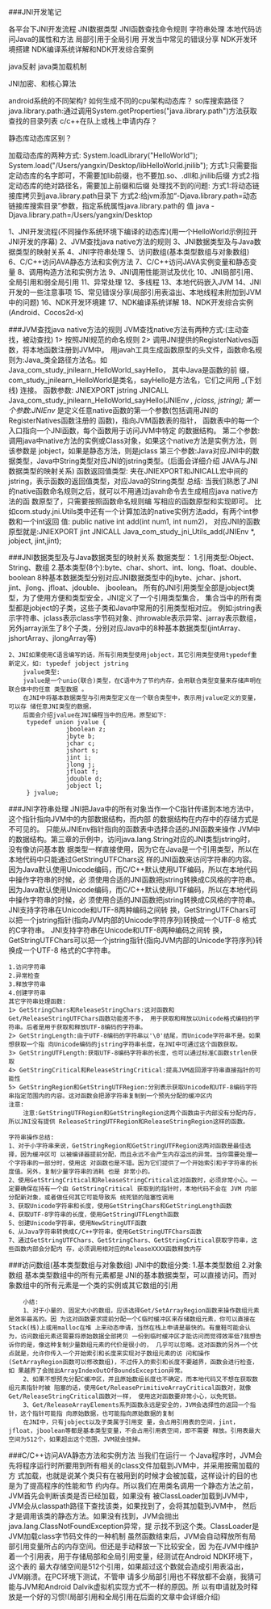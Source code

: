 ###JNI开发笔记


各平台下JNI开发流程
JNI数据类型
JNI函数查找命令规则
字符串处理
本地代码访问Java的属性和方法
局部引用于全局引用
开发当中常见的错误分享
NDK开发环境搭建
NDK编译系统详解和NDK开发综合案例

java反射
java类加载机制

JNI加密、和核心算法

android系统的不同架构?
如何生成不同的cpu架构动态库？
so库搜索路径？
    java.library.path:通过调用System.getProperties("java.library.path")方法获取查找的目录列表
c/c++在队上或栈上申请内存？

静态库动态库区别？

加载动态库的两种方式:
    System.loadLibrary("HelloWorld"); 
    System.load("/Users/yangxin/Desktop/libHelloWorld.jnilib");
    方式1:只需要指定动态库的名字即可，不需要加lib前缀，也不要加.so、.dll和.jnilib后缀 
    方式2:指定动态库的绝对路径名，需要加上前缀和后缀
    处理找不到的问题:
        方式1:将动态链接库拷贝到java.library.path目录下
        方式2:给jvm添加“-Djava.library.path=动态链接库搜索目录”参数，指定系统属性java.library.path的 值
        java -Djava.library.path=/Users/yangxin/Desktop


1、JNI开发流程(不同操作系统环境下编译的动态库)(用一个HelloWorld示例拉开JNI开发的序幕) 
2、JVM查找java native方法的规则
3、JNI数据类型及与Java数据类型的映射关系
4、JNI字符串处理
5、访问数组(基本类型数组与对象数组) 
6、C/C++访问AVA静态方法和实例方法 
7、C/C++访问JAVA实例变量和静态变量 
8、调用构造方法和实例方法 
9、JNI调用性能测试及优化 
10、JNI局部引用、全局引用和弱全局引用 
11、异常处理
12、多线程
13、本地代码嵌入JVM
14、JNI开发的一些注意事项 
15、常见错误分享(局部引用表溢出、本地线程未附加到JVM中的问题) 
16、NDK开发环境建
17、NDK编译系统详解 
18、NDK开发综合实例(Android、Cocos2d-x)



###JVM查找java native方法的规则
    JVM查找native方法有两种方式:(主动查找，被动查找)
    1> 按照JNI规范的命名规则
    2> 调用JNI提供的RegisterNatives函数，将本地函数注册到JVM中。
    用javah工具生成函数原型的头文件，函数命名规则为:Java_类全路径方法名。如 Java_com_study_jnilearn_HelloWorld_sayHello，
    其中Java是函数的前 缀，com_study_jnilearn_HelloWorld是类名，sayHello是方法名，它们之间用 _(下划线) 连接。
    函数参数:
        JNIEXPORT jstring JNICALL Java_com_study_jnilearn_HelloWorld_sayHello(JNIEnv *, jclass, jstring);
        第一个参数:JNIEnv* 是定义任意native函数的第一个参数(包括调用JNI的RegisterNatives函数注册的 函数)，指向JVM函数表的指针，
        函数表中的每一个入口指向一个JNI函数，每个函数用于访问JVM中特定 的数据结构。
        第二个参数:调用java中native方法的实例或Class对象，如果这个native方法是实例方法，则该参数是 jobject，如果是静态方法，则是jclass
        第三个参数:Java对应JNI中的数据类型，Java中String类型对应JNI的jstring类型。(后面会详细介绍 JAVA与JNI数据类型的映射关系)
    函数返回值类型:
        夹在JNIEXPORT和JNICALL宏中间的jstring，表示函数的返回值类型，对应Java的String类型
    总结:
        当我们熟悉了JNI的native函数命名规则之后，就可以不用通过javah命令去生成相应java native方法的函 数原型了，只需要按照函数命名规则编
    写相应的函数原型和实现即可。
    比如com.study.jni.Utils类中还有一个计算加法的native实例方法add，有两个int参数和一个int返回 值:
    public native int add(int num1, int num2)，
    对应JNI的函数原型就是:JNIEXPORT jint JNICALL Java_com_study_jni_Utils_add(JNIEnv *, jobject, jint,jint);
    
###JNI数据类型及与Java数据类型的映射关系
    数据类型：
        1.引用类型:Object、String、数组
        2.基本类型(8个):byte、char、short、int、long、float、double、boolean
        8种基本数据类型分别对应JNI数据类型中的jbyte、jchar、jshort、jint、jlong、jfloat、jdouble、 jboolean。
        所有的JNI引用类型全部是jobject类型，为了使用方便和类型安全，JNI定义了一个引用类型集合，
        集合当中的所有类型都是jobject的子类，这些子类和Java中常用的引用类型相对应。
        例如:jstring表示字符串、jclass表示class字节码对象、jthrowable表示异常、jarray表示数组，
        另外jarray派生了8个子类，分别对应Java中的8种基本数据类型(jintArray、jshortArray、jlongArray等)
        
    2、JNI如果使用C语言编写的话，所有引用类型使用jobject，其它引用类型使用typedef重新定义，如: typedef jobject jstring
        jvalue类型:
        jvalue是一个unio(联合)类型，在C语中为了节约内存，会用联合类型变量来存储声明在联合体中的任意 类型数据 。
        在JNI中将基本数据类型与引用类型定义在一个联合类型中，表示用jvalue定义的变量，可以存 储任意JNI类型的数据，
        后面会介绍jvalue在JNI编程当中的应用。原型如下:
         typedef union jvalue { 
                    jboolean z;
                    jbyte b;
                    jchar c;
                    jshort s; 
                    jint i; 
                    jlong j; 
                    jfloat f; 
                    jdouble d; 
                    jobject l;
         } jvalue;
        
###JNI字符串处理
    JNI把Java中的所有对象当作一个C指针传递到本地方法中，这个指针指向JVM中的内部数据结构，而内部 的数据结构在内存中的存储方式是不可见的。
    只能从JNIEnv指针指向的函数表中选择合适的JNI函数来操作 JVM中的数据结构。第三章的示例中，访问java.lang.String对应的JNI类型jstring时，
    没有像访问基本数 据类型一样直接使用，因为它在Java是一个引用类型，所以在本地代码中只能通过GetStringUTFChars这 样的JNI函数来访问字符串的内容。
    因为Java默认使用Unicode编码，而C/C++默认使用UTF编码，所以在本地代码中操作字符串的时候，必 须使用合适的JNI函数把jstring转换成C风格的字符串。
    因为Java默认使用Unicode编码，而C/C++默认使用UTF编码，所以在本地代码中操作字符串的时候，必 须使用合适的JNI函数把jstring转换成C风格的字符串。JNI支持字符串在Unicode和UTF-8两种编码之间转 换，GetStringUTFChars可以把一个jstring指针(指向JVM内部的Unicode字符序列)转换成一个UTF-8 格式的C字符串。
    JNI支持字符串在Unicode和UTF-8两种编码之间转 换，GetStringUTFChars可以把一个jstring指针(指向JVM内部的Unicode字符序列)转换成一个UTF-8 格式的C字符串。
    
    1.访问字符串
    2.异常检查
    3.释放字符串
    4.创建字符串
    其它字符串处理函数:
    1> GetStringChars和ReleaseStringChars:这对函数和Get/ReleaseStringUTFChars函数功能差不多， 用于获取和释放以Unicode格式编码的字符串。后者是用于获取和释放UTF-8编码的字符串。
    2> GetStringLength:由于UTF-8编码的字符串以'\0'结尾，而Unicode字符串不是。如果想获取一个指 向Unicode编码的jstring字符串长度，在JNI中可通过这个函数获取。
    3> GetStringUTFLength:获取UTF-8编码字符串的长度，也可以通过标准C函数strlen获取
    4> GetStringCritical和ReleaseStringCritical:提高JVM返回源字符串直接指针的可能性
    5> GetStringRegion和GetStringUTFRegion:分别表示获取Unicode和UTF-8编码字符串指定范围内的内容。这对函数会把源字符串复制到一个预先分配的缓冲区内
    注意:
        注意:GetStringUTFRegion和GetStringRegion这两个函数由于内部没有分配内存，所以JNI没有提供 ReleaseStringUTFRegion和ReleaseStringRegion这样的函数。
    
    字符串操作总结:
    1、对于小字符串来说，GetStringRegion和GetStringUTFRegion这两对函数是最佳选择，因为缓冲区可 以被编译器提前分配，而且永远不会产生内存溢出的异常。当你需要处理一个字符串的一部分时，使用这 对函数也是不错。因为它们提供了一个开始索引和子字符串的长度值。另外，复制少量字符串的消耗 也是 非常小的。
    2、使用GetStringCritical和ReleaseStringCritical这对函数时，必须非常小心。一定要确保在持有一个由 GetStringCritical 获取到的指针时，本地代码不会在 JVM 内部分配新对象，或者做任何其它可能导致系 统死锁的阻塞性调用
    3、获取Unicode字符串和长度，使用GetStringChars和GetStringLength函数
    4、获取UTF-8字符串的长度，使用GetStringUTFLength函数
    5、创建Unicode字符串，使用NewStringUTF函数
    6、从Java字符串转换成C/C++字符串，使用GetStringUTFChars函数
    7、通过GetStringUTFChars、GetStringChars、GetStringCritical获取字符串，这些函数内部会分配内 存，必须调用相对应的ReleaseXXXX函数释放内存
    
 
###访问数组(基本类型数组与对象数组)
    JNI中的数组分类:
        1.基本类型数组
        2.对象数组
        基本类型数组中的所有元素都是 JNI的基本数据类型，可以直接访问。而对象数组中的所有元素是一个类的实例或其它数组的引用
        
        小结:
        1、对于小量的、固定大小的数组，应该选择Get/SetArrayRegion函数来操作数组元素是效率最高的。因 为这对函数要求提前分配一个C临时缓冲区来存储数组元素，你可以直接在Stack(栈)上或用malloc在堆 上来动态申请，当然在栈上申请是最快的。有童鞋可能会认为，访问数组元素还需要将原始数据全部拷贝 一份到临时缓冲区才能访问而觉得效率低?我想告诉你的是，像这种复制少量数组元素的代价是很小的， 几乎可以忽略。这对函数的另外一个优点就是，允许你传入一个开始索引和长度来实现对子数组元素的访 问和操作(SetArrayRegion函数可以修改数组)，不过传入的索引和长度不要越界，函数会进行检查，如 果越界了会抛出ArrayIndexOutOfBoundsException异常。
        2、如果不想预先分配C缓冲区，并且原始数组长度也不确定，而本地代码又不想在获取数组元素指针时被 阻塞的话，使用Get/ReleasePrimitiveArrayCritical函数对，就像Get/ReleaseStringCritical函数对一样， 使用这对函数要非常小心，以免死锁。
        3、Get/ReleaseArrayElements系列函数永远是安全的，JVM会选择性的返回一个指针，这个指针可能指 向原始数据，也可能指向原始数据的复制
        在JNI中，只有jobject以及子类属于引用变 量，会占用引用表的空间，jint，jfloat，jboolean等都是基本类型变量，不会占用引用表空间，即不需要 释放。引用表最大空间为512个，如果超出这个范围，JVM就会挂掉。
        
        
###C/C++访问AVA静态方法和实例方法
    当我们在运行一 个Java程序时，JVM会先将程序运行时所要用到所有相关的class文件加载到JVM中，并采用按需加载的方 式加载，也就是说某个类只有在被用到的时候才会被加载，这样设计的目的也是为了提高程序的性能和节 约内存。所以我们在用类名调用一个静态方法之前，JVM首先会判断该类是否已经加载，如果没有 被ClassLoader加载到JVM中，JVM会从classpath路径下查找该类，如果找到了，会将其加载到JVM中， 然后才是调用该类的静态方法。如果没有找到，JVM会抛出java.lang.ClassNotFoundException异常，提 示找不到这个类。ClassLoader是JVM加载class字节码文件的一种机制
    虽然函数结束后，JVM会自动释放所有局部引用变量所占的内存空间。但还是手动释放一下比较安全，因 为在JVM中维护着一个引用表，用于存储局部和全局引用变量，经测试在Android NDK环境下，这个表的 最大存储空间是512个引用，如果超过这个数就会造成引用表溢出，JVM崩溃。在PC环境下测试，不管申 请多少局部引用也不释放都不会崩，我猜可能与JVM和Android Dalvik虚拟机实现方式不一样的原因。所 以有申请就及时释放是一个好的习惯!(局部引用和全局引用在后面的文章中会详细介绍)